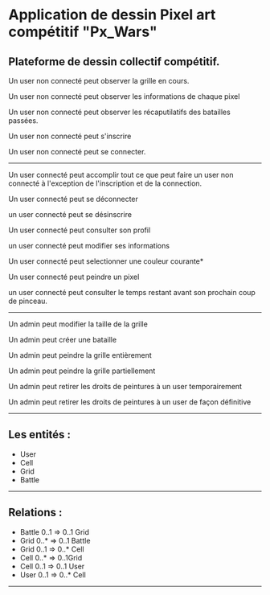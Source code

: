 # Application de dessin Pixel art compétitif "Px_Wars"


## Plateforme de dessin collectif compétitif.

Un user non connecté peut observer la grille en cours.

Un user non connecté peut observer les informations de chaque pixel

Un user non connecté peut observer les récaputilatifs des batailles passées.

Un user non connecté peut s'inscrire

Un user non connecté peut se connecter.

***

Un user connecté peut accomplir tout ce que peut faire un user non connecté à l'exception de l'inscription et de la connection.

Un user connecté peut se déconnecter

un user connecté peut se désinscrire

Un user connecté peut consulter son profil

un user connecté peut modifier ses informations

Un user connecté peut selectionner une couleur courante*

Un user connecté peut peindre un pixel

un user connecté peut consulter le temps restant avant son prochain coup de pinceau.

---

Un admin peut modifier la taille de la grille

Un admin peut créer une bataille

Un admin peut peindre la grille entièrement

Un admin peut peindre la grille partiellement

Un admin peut retirer les droits de peintures à un user temporairement

Un admin peut retirer les droits de peintures à un user de façon définitive

***

## Les entités :
- User
- Cell
- Grid
- Battle

***

## Relations :

- Battle 0..1 => 0..1 Grid
- Grid 0..* => 0..1 Battle
- Grid 0..1 => 0..* Cell
- Cell 0..* => 0..1Grid
- Cell 0..1 => 0..1 User
- User 0..1 => 0..* Cell

---
